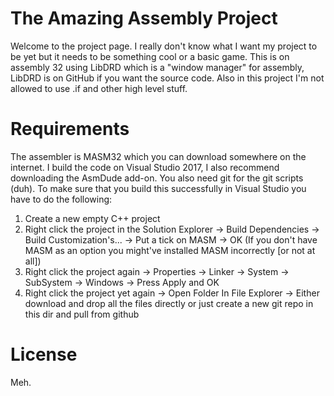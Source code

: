# The Amazing Assembly Project
Welcome to the project page.
I really don't know what I want my project to be yet but it needs to be something cool or a basic game.
This is on assembly 32 using LibDRD which is a "window manager" for assembly, LibDRD is on GitHub if you want the source code.
Also in this project I'm not allowed to use .if and other high level stuff.

# Requirements
The assembler is MASM32 which you can download somewhere on the internet.
I build the code on Visual Studio 2017, I also recommend downloading the AsmDude add-on.
You also need git for the git scripts (duh).
To make sure that you build this successfully in Visual Studio you have to do the following:
1. Create a new empty C++ project
2. Right click the project in the Solution Explorer -> Build Dependencies -> Build Customization's... -> Put a tick on MASM -> OK (If you don't have MASM as an option you might've installed MASM incorrectly [or not at all])
3. Right click the project again -> Properties -> Linker -> System -> SubSystem -> Windows -> Press Apply and OK
4. Right click the project yet again -> Open Folder In File Explorer -> Either download and drop all the files directly or just create a new git repo in this dir and pull from github
 
 # License
 Meh.
